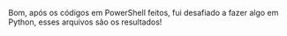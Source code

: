 Bom, após os códigos em PowerShell feitos, fui desafiado a fazer algo em Python, esses arquivos são os resultados! 
